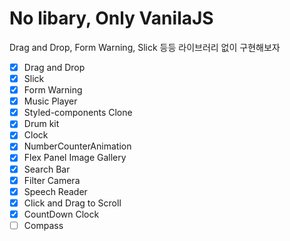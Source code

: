 # No libary, Only VanilaJS

Drag and Drop, Form Warning, Slick 등등 라이브러리 없이 구현해보자

- [x] Drag and Drop
- [x] Slick
- [x] Form Warning
- [x] Music Player
- [x] Styled-components Clone
- [x] Drum kit
- [x] Clock
- [x] NumberCounterAnimation
- [x] Flex Panel Image Gallery
- [x] Search Bar
- [x] Filter Camera
- [x] Speech Reader
- [x] Click and Drag to Scroll
- [x] CountDown Clock
- [ ] Compass
